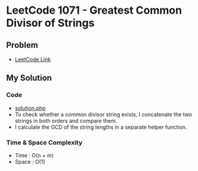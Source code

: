 # LeetCode 1071 - Greatest Common Divisor of Strings

## Problem  
- [LeetCode Link](https://leetcode.com/problems/greatest-common-divisor-of-strings/)

## My Solution

### Code
- [solution.php](./solution.php)
- To check whether a common divisor string exists, I concatenate the two strings in both orders and compare them.
- I calculate the GCD of the string lengths in a separate helper function.

### Time & Space Complexity
- Time  : O(n + m)
- Space : O(1)
